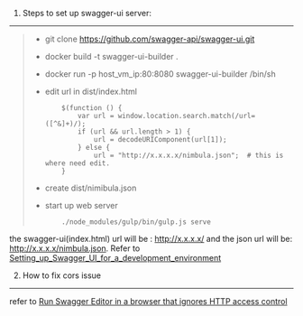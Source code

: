 
1. Steps to set up swagger-ui server:
-------------------------------------

> * git clone https://github.com/swagger-api/swagger-ui.git
> * docker build -t swagger-ui-builder .
> * docker run -p host_vm_ip:80:8080 swagger-ui-builder /bin/sh
> * edit url in dist/index.html
>
>           $(function () {
>               var url = window.location.search.match(/url=([^&]+)/);
>               if (url && url.length > 1) {
>                   url = decodeURIComponent(url[1]);
>               } else {
>                   url = "http://x.x.x.x/nimbula.json";  # this is where need edit.
>           }
>
> * create dist/nimibula.json
> * start up web server
>
>           ./node_modules/gulp/bin/gulp.js serve
>
the swagger-ui(index.html) url will be : http://x.x.x.x/ and the json url will be: http://x.x.x.x/nimbula.json.
Refer to [Setting_up_Swagger_UI_for_a_development_environment](https://www.ibm.com/developerworks/community/blogs/5e15a5a7-d4d6-4880-bd9c-e6819061a832/resource/Setting_up_Swagger_UI_for_a_development_environment.pdf?lang=en)

2. How to fix cors issue
------------------------

refer to [Run Swagger Editor in a browser that ignores HTTP access control](https://github.com/swagger-api/swagger-editor/blob/master/docs/cors.md)

